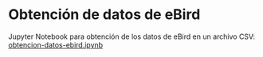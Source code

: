 # Obtención de datos de eBird

Jupyter Notebook para obtención de los datos de eBird en un archivo CSV: [obtencion-datos-ebird.ipynb](https://github.com/biomonitoreo-participativo/obtencion-datos-ebird/blob/master/Obtenci%C3%B3n%20de%20datos%20de%20eBird.ipynb)
